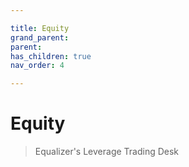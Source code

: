 ```yaml
---

title: Equity
grand_parent:
parent:
has_children: true
nav_order: 4

---
```


# **Equity**
> Equalizer's Leverage Trading Desk
